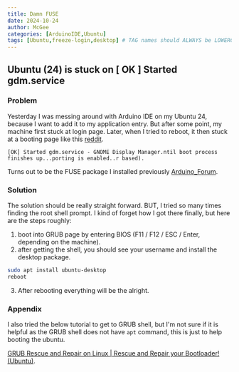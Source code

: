```yaml
---
title: Damn FUSE
date: 2024-10-24
author: McGee
categories: [ArduinoIDE,Ubuntu]
tags: [Ubuntu,freeze-login,desktop] # TAG names should ALWAYS be LOWERCASE
---
```


## Ubuntu (24) is stuck on [ OK ] Started gdm.service

### Problem
Yesterday I was messing around with Arduino IDE on my Ubuntu 24, because I want to add it to my application entry. But after some point, my machine first stuck at login page. Later, when I tried to reboot, it then stuck at a booting page like this [reddit](https://www.reddit.com/r/Ubuntu/comments/17e158d/ubuntu_2310_is_stuck_on_ok_started_gdmservice/). 

```
[OK] Started gdm.service - GNOME Display Manager.ntil boot process finishes up...porting is enabled..r based).
```

Turns out to be the FUSE package I installed previously [Arduino_Forum](https://forum.arduino.cc/t/arduino-appimage-from-application-on-ubuntu-linux-and-add-to-favorite-menu/1146433/1).

### Solution

The solution should be really straight forward. BUT, I tried so many times finding the root shell prompt. I kind of forget how I got there finally, but here are the steps roughly:

1. boot into GRUB page by entering BIOS (F11 / F12 / ESC / Enter, depending on the machine).
2. after getting the shell, you should see your username and install the desktop package.

```bash
sudo apt install ubuntu-desktop
reboot
```

3. After rebooting everything will be the alright.

### Appendix

I also tried the below tutorial to get to GRUB shell, but I'm not sure if it is helpful as the GRUB shell does not have `apt` command, this is just to help booting the ubuntu.

[GRUB Rescue and Repair on Linux | Rescue and Repair your Bootloader! (Ubuntu)](https://youtu.be/LFj_yqk6AUI?si=hoSMZpskH5-MQEhM).